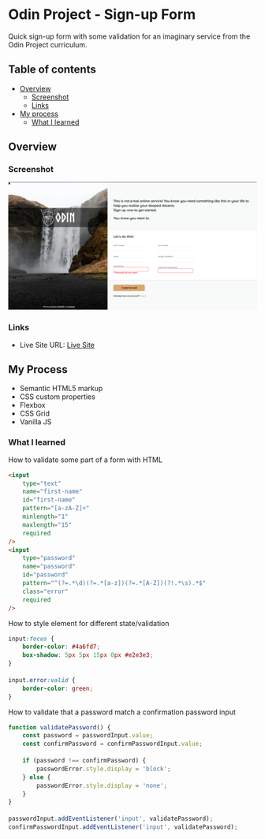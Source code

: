 # Odin Project - Sign-up Form

Quick sign-up form with some validation for an imaginary service from the Odin Project curriculum.

## Table of contents

- [Overview](#overview)
  - [Screenshot](#screenshot)
  - [Links](#links)
- [My process](#my-process)
  - [What I learned](#what-i-learned)

## Overview

### Screenshot

![Desktop screenshot](./design/screenshot-desktop.png)

### Links

- Live Site URL: [Live Site](https://classy-pixie-21cb53.netlify.app/)

## My Process

- Semantic HTML5 markup
- CSS custom properties
- Flexbox
- CSS Grid
- Vanilla JS

### What I learned

How to validate some part of a form with HTML

```html
<input
	type="text"
	name="first-name"
	id="first-name"
	pattern="[a-zA-Z]+"
	minlength="1"
	maxlength="15"
	required
/>
<input
	type="password"
	name="password"
	id="password"
	pattern="^(?=.*\d)(?=.*[a-z])(?=.*[A-Z])(?!.*\s).*$"
	class="error"
	required
/>
```

How to style element for different state/validation

```css
input:focus {
	border-color: #4a6fd7;
	box-shadow: 5px 5px 15px 0px #e2e3e3;
}

input.error:valid {
	border-color: green;
}
```

How to validate that a password match a confirmation password input

```js
function validatePassword() {
	const password = passwordInput.value;
	const confirmPassword = confirmPasswordInput.value;

	if (password !== confirmPassword) {
		passwordError.style.display = 'block';
	} else {
		passwordError.style.display = 'none';
	}
}

passwordInput.addEventListener('input', validatePassword);
confirmPasswordInput.addEventListener('input', validatePassword);
```
